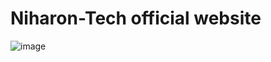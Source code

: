 # Niharon-Tech official website

![image](https://user-images.githubusercontent.com/69592754/189347074-3a830d37-0b68-4a1c-94cb-b548378d69d4.png)

